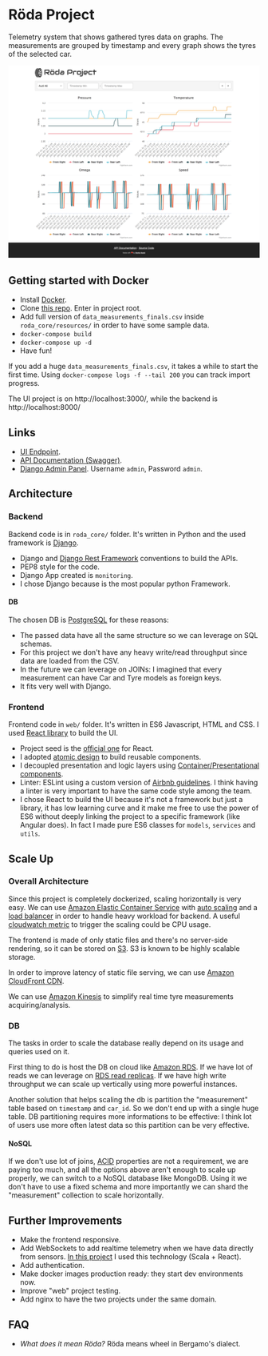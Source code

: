 # Röda Project

Telemetry system that shows gathered tyres data on graphs. The measurements are grouped by timestamp and every graph shows the tyres of the selected car.

![Röda Project screenshot](https://github.com/matitalatina/roda/raw/master/docs/resources/roda-project-screen.png)

## Getting started with Docker 

- Install [Docker](https://www.docker.com/).
- Clone [this repo](https://github.com/matitalatina/roda). Enter in project root.
- Add full version of `data_measurements_finals.csv` inside `roda_core/resources/` in order to have some sample data.
- `docker-compose build`
- `docker-compose up -d`
- Have fun!

If you add a huge `data_measurements_finals.csv`, it takes a while to start the first time.
Using `docker-compose logs -f --tail 200` you can track import progress.

The UI project is on http://localhost:3000/, while the backend is http://localhost:8000/
## Links

- [UI Endpoint](http://localhost:3000/).
- [API Documentation (Swagger)](http://localhost:8000/).
- [Django Admin Panel](http://localhost:8000/admin/). Username `admin`, Password `admin`.

## Architecture

### Backend

Backend code is in `roda_core/` folder. It's written in Python and the used framework is [Django](https://www.djangoproject.com/).

- Django and [Django Rest Framework](http://www.django-rest-framework.org/) conventions to build the APIs.
- PEP8 style for the code.
- Django App created is `monitoring`.
- I chose Django because is the most popular python Framework.

#### DB

The chosen DB is [PostgreSQL](https://www.postgresql.org/) for these reasons:

- The passed data have all the same structure so we can leverage on SQL schemas.
- For this project we don't have any heavy write/read throughput since data are loaded from the CSV.
- In the future we can leverage on JOINs: I imagined that every measurement can have Car and Tyre models as foreign keys.
- It fits very well with Django.

### Frontend

Frontend code in `web/` folder. It's written in ES6 Javascript, HTML and CSS. I used [React library](https://reactjs.org/) to build the UI.

- Project seed is the [official one](https://github.com/facebookincubator/create-react-app) for React.
- I adopted [atomic design](http://bradfrost.com/blog/post/atomic-web-design/) to build reusable components.
- I decoupled presentation and logic layers using [Container/Presentational components](https://medium.com/@dan_abramov/smart-and-dumb-components-7ca2f9a7c7d0).
- Linter: ESLint using a custom version of [Airbnb guidelines](https://github.com/airbnb/javascript). I think having a linter is very important to have the same code style among the team.
- I chose React to build the UI because it's not a framework but just a library, it has low learning curve and it make me free to use the power of ES6 without deeply linking the project to a specific framework (like Angular does). In fact I made pure ES6 classes for `models`, `services` and `utils`.

## Scale Up

### Overall Architecture

Since this project is completely dockerized, scaling horizontally is very easy. We can use [Amazon Elastic Container Service](https://aws.amazon.com/ecs/) with [auto scaling](http://docs.aws.amazon.com/AmazonECS/latest/developerguide/service-auto-scaling.html) and a [load balancer](http://docs.aws.amazon.com/AmazonECS/latest/developerguide/service-load-balancing.html) in order to handle heavy workload for backend. A useful [cloudwatch metric](https://aws.amazon.com/cloudwatch/) to trigger the scaling could be CPU usage.

The frontend is made of only static files and there's no server-side rendering, so it can be stored on [S3](https://aws.amazon.com/s3/). S3 is known to be highly scalable storage.

In order to improve latency of static file serving, we can use [Amazon CloudFront CDN](https://aws.amazon.com/cloudfront/).

We can use [Amazon Kinesis](https://aws.amazon.com/kinesis/) to simplify real time tyre measurements acquiring/analysis.

### DB

The tasks in order to scale the database really depend on its usage and queries used on it.

First thing to do is host the DB on cloud like [Amazon RDS](https://aws.amazon.com/rds/). If we have lot of reads we can leverage on [RDS read replicas](https://aws.amazon.com/rds/details/read-replicas/). If we have high write throughput we can scale up vertically using more powerful instances.

Another solution that helps scaling the db is partition the "measurement" table based on `timestamp` and `car_id`. So we don't end up with a single huge table. DB partitioning requires more informations to be effective: I think lot of users use more often latest data so this partition can be very effective.

#### NoSQL

If we don't use lot of joins, [ACID](https://en.wikipedia.org/wiki/ACID) properties are not a requirement, we are paying too much, and all the options above aren't enough to scale up properly, we can switch to a NoSQL database like MongoDB. Using it we don't have to use a fixed schema and more importantly we can shard the "measurement" collection to scale horizontally.

## Further Improvements

- Make the frontend responsive.
- Add WebSockets to add realtime telemetry when we have data directly from sensors. [In this project](https://github.com/matitalatina/btc-core) I used this technology (Scala + React).
- Add authentication.
- Make docker images production ready: they start dev environments now.
- Improve "web" project testing.
- Add nginx to have the two projects under the same domain.

## FAQ

- *What does it mean Röda?* Röda means wheel in Bergamo's dialect.
